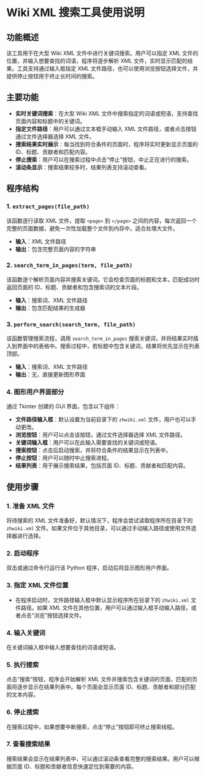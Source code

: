 # Wiki XML 搜索工具使用说明

## 功能概述
该工具用于在大型 Wiki XML 文件中进行关键词搜索。用户可以指定 XML 文件的位置，并输入想要查找的词语，程序将逐步解析 XML 文件，实时显示匹配的结果。工具支持通过输入框指定 XML 文件路径，也可以使用浏览按钮选择文件，并提供停止按钮用于终止长时间的搜索。

## 主要功能
- **实时关键词搜索**：在大型 Wiki XML 文件中搜索指定的词语或短语，支持查找页面内容和标题中的关键词。
- **指定文件路径**：用户可以通过文本框手动输入 XML 文件路径，或者点击按钮通过文件选择器选择 XML 文件。
- **搜索结果实时展示**：每当找到符合条件的页面时，程序将实时更新显示页面的 ID、标题、贡献者和匹配内容。
- **停止搜索**：用户可以在搜索过程中点击“停止”按钮，中止正在进行的搜索。
- **滚动条显示**：搜索结果较多时，结果列表支持滚动查看。

## 程序结构

### 1. `extract_pages(file_path)`
该函数逐行读取 XML 文件，提取 `<page>` 到 `</page>` 之间的内容，每次返回一个完整的页面数据，避免一次性加载整个文件到内存中，适合处理大文件。
- **输入**：XML 文件路径
- **输出**：包含完整页面内容的字符串

### 2. `search_term_in_pages(term, file_path)`
该函数逐个解析页面内容并搜索关键词。它会检查页面的标题和文本，匹配成功时返回页面的 ID、标题、贡献者和包含搜索词的文本片段。
- **输入**：搜索词、XML 文件路径
- **输出**：包含匹配结果的生成器

### 3. `perform_search(search_term, file_path)`
该函数管理搜索流程，调用 `search_term_in_pages` 搜索关键词，并将结果实时插入到界面中的表格中。搜索过程中，若标题中包含关键词，结果将优先显示在列表顶部。
- **输入**：搜索词、XML 文件路径
- **输出**：无，直接更新图形界面

### 4. 图形用户界面部分
通过 Tkinter 创建的 GUI 界面，包含以下组件：
- **文件路径输入框**：默认设置为当前目录下的 `zhwiki.xml` 文件，用户也可以手动更改。
- **浏览按钮**：用户可以点击该按钮，通过文件选择器选择 XML 文件路径。
- **关键词输入框**：用户可以在此输入需要查找的关键词或短语。
- **搜索按钮**：点击后启动搜索，并将符合条件的结果显示在列表中。
- **停止按钮**：用户可以随时中止搜索进程。
- **结果列表**：用于展示搜索结果，包括页面 ID、标题、贡献者和匹配内容。

## 使用步骤

### 1. 准备 XML 文件
将待搜索的 XML 文件准备好，默认情况下，程序会尝试读取程序所在目录下的 `zhwiki.xml` 文件。如果文件位于其他目录，可以通过手动输入路径或使用文件选择器进行选择。

### 2. 启动程序
双击或通过命令行运行该 Python 程序，启动后将显示图形用户界面。

### 3. 指定 XML 文件位置
- 在程序启动时，文件路径输入框中默认显示程序所在目录下的 `zhwiki.xml` 文件路径。如果 XML 文件在其他位置，用户可以通过输入框手动输入路径，或者点击“浏览”按钮选择文件。

### 4. 输入关键词
在关键词输入框中输入想要查找的词语或短语。

### 5. 执行搜索
点击“搜索”按钮，程序会开始解析 XML 文件并搜索包含关键词的页面，匹配的页面将逐步显示在结果列表中。每个页面会显示页面 ID、标题、贡献者和部分匹配的文本内容。

### 6. 停止搜索
在搜索过程中，如果想要中断搜索，点击“停止”按钮即可终止搜索线程。

### 7. 查看搜索结果
搜索结果会显示在结果列表中，可以通过滚动条查看完整的搜索结果。用户可以根据页面 ID、标题和贡献者信息快速定位到需要的内容。